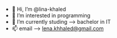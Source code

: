 - 👋 Hi, I’m @lina-khaled
- 👀 I’m interested in programming
- 🌱 I’m currently studing --> bachelor in IT
- 📫 email --> lena.khhaled@gmail.com

<!---
lina-khaled/lina-khaled is a ✨ special ✨ repository because its `README.md` (this file) appears on your GitHub profile.
You can click the Preview link to take a look at your changes.
--->
